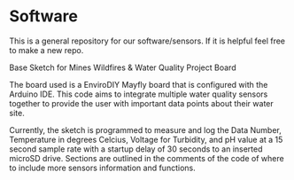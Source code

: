# Software
This is a general repository for our software/sensors. If it is helpful feel free to make a new repo. 

Base Sketch for Mines Wildfires & Water Quality Project Board

The board used is a EnviroDIY Mayfly board that is configured with the Arduino IDE.
This code aims to integrate multiple water quality sensors together to provide the user with important data points about their water site.

Currently, the sketch is programmed to measure and log the Data Number, Temperature in degrees Celcius, Voltage for Turbidity, and pH value at a 15 second sample rate with a startup delay of 30 seconds to an inserted microSD drive. Sections are outlined in the comments of the code of where to include more sensors information and functions. 
